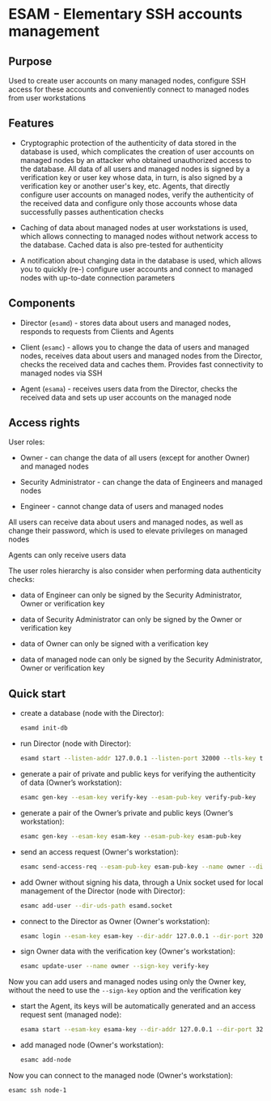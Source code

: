 # ESAM - Elementary SSH accounts management

## Purpose

Used to create user accounts on many managed nodes, configure SSH access for these accounts and conveniently connect to managed nodes from user workstations

## Features

* Cryptographic protection of the authenticity of data stored in the database is used, which complicates the creation of user accounts on managed nodes by an attacker who obtained unauthorized access to the database. All data of all users and managed nodes is signed by a verification key or user key whose data, in turn, is also signed by a verification key or another user's key, etc. Agents, that directly configure user accounts on managed nodes, verify the authenticity of the received data and configure only those accounts whose data successfully passes authentication checks

* Caching of data about managed nodes at user workstations is used, which allows connecting to managed nodes without network access to the database. Cached data is also pre-tested for authenticity

* A notification about changing data in the database is used, which allows you to quickly (re-) configure user accounts and connect to managed nodes with up-to-date connection parameters

## Components

* Director (`esamd`) - stores data about users and managed nodes, responds to requests from Clients and Agents

* Client (`esamc`) - allows you to change the data of users and managed nodes, receives data about users and managed nodes from the Director, checks the received data and caches them. Provides fast connectivity to managed nodes via SSH

* Agent (`esama`) - receives users data from the Director, checks the received data and sets up user accounts on the managed node

## Access rights

User roles:

* Owner - can change the data of all users (except for another Owner) and managed nodes

* Security Administrator - can change the data of Engineers and managed nodes

* Engineer - cannot change data of users and managed nodes

All users can receive data about users and managed nodes, as well as change their password, which is used to elevate privileges on managed nodes

Agents can only receive users data

The user roles hierarchy is also consider when performing data authenticity checks:

* data of Engineer can only be signed by the Security Administrator, Owner or verification key

* data of Security Administrator can only be signed by the Owner or verification key

* data of Owner can only be signed with a verification key

* data of managed node can only be signed by the Security Administrator, Owner or verification key

## Quick start

* create a database (node with the Director):
  ```bash
  esamd init-db
  ```

* run Director (node with Director):
  ```bash
  esamd start --listen-addr 127.0.0.1 --listen-port 32000 --tls-key tls-key --tls-cert tls-cert
  ```

* generate a pair of private and public keys for verifying the authenticity of data (Owner’s workstation):
  ```bash
  esamc gen-key --esam-key verify-key --esam-pub-key verify-pub-key
  ```

* generate a pair of the Owner’s private and public keys (Owner’s workstation):
  ```bash
  esamc gen-key --esam-key esam-key --esam-pub-key esam-pub-key
  ```

* send an access request (Owner's workstation):
  ```bash
  esamc send-access-req --esam-pub-key esam-pub-key --name owner --dir-addr 127.0.0.1 --dir-port 32000
  ```

* add Owner without signing his data, through a Unix socket used for local management of the Director (node with Director):
  ```bash
  esamc add-user --dir-uds-path esamd.socket
  ```

* connect to the Director as Owner (Owner's workstation):
  ```bash
  esamc login --esam-key esam-key --dir-addr 127.0.0.1 --dir-port 32000  --verify-key verify-pub-key
  ```

* sign Owner data with the verification key (Owner's workstation):
  ```bash
  esamc update-user --name owner --sign-key verify-key
  ```

Now you can add users and managed nodes using only the Owner key, without the need to use the `--sign-key` option and the verification key

* start the Agent, its keys will be automatically generated and an access request sent (managed node):
  ```bash
  esama start --esam-key esama-key --dir-addr 127.0.0.1 --dir-port 32000 --verify-key verify-pub-key
  ```

* add managed node (Owner's workstation):
  ```bash
  esamc add-node
  ```

Now you can connect to the managed node (Owner's workstation):

```bash
esamc ssh node-1
```
